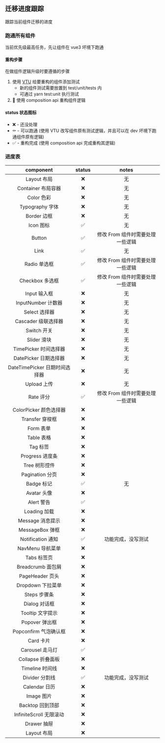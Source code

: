 ## 迁移进度跟踪

跟踪当前组件迁移的进度

### 跑通所有组件

当前优先级最高任务，先让组件在 vue3 坏境下跑通

#### 重构步骤

在做组件逻辑升级时要遵循的步骤

1. 使用 [VTU](https://github.com/vuejs/vue-test-utils-next) 给要重构的组件添加测试
   - 新的组件测试需要放置到 test/unit/tests 内
   - 可通过 yarn test:unit 执行测试
2.  使用 composition api 重构组件逻辑

#### status 状态图标

- ❌ - 还没处理
- ⚰️ - 可以跑通 (使用 VTU 改写组件原有测试逻辑，并且可以在 dev 坏境下跑通组件原有逻辑)
- ✅ - 重构完成 (使用 composition api 完成重构其逻辑)

### 进度表

|           component           | status |              notes               |
| :---------------------------: | :----: | :------------------------------: |
|          Layout 布局          |   ❌   |                无                |
|      Container 布局容器       |   ❌   |                无                |
|          Color 色彩           |   ❌   |                无                |
|        Typography 字体        |   ❌   |                无                |
|          Border 边框          |   ❌   |                无                |
|           Icon 图标           |   ✅   |                无                |
|            Button             |   ✅   | 修改 From 组件时需要处理一些逻辑 |
|             Link              |   ✅   |                无                |
|         Radio 单选框          |   ✅   | 修改 From 组件时需要处理一些逻辑 |
|        Checkbox 多选框        |   ✅   |  修改 From 组件时需要处理一些逻辑 |
|         Input 输入框          |   ❌   |                无                |
|      InputNumber 计数器       |   ❌   |                无                |
|         Select 选择器         |   ❌   |                无                |
|      Cascader 级联选择器      |   ❌   |                无                |
|          Switch 开关          |   ❌   |                无                |
|          Slider 滑块          |   ❌   |                无                |
|     TimePicker 时间选择器     |   ❌   |                无                |
|     DatePicker 日期选择器     |   ❌   |                无                |
| DateTimePicker 日期时间选择器 |   ❌   |                无                |
|          Upload 上传          |   ❌   |                无                |
|           Rate 评分           |   ✅   |                修改 From 组件时需要处理一些逻辑                |
|    ColorPicker 颜色选择器     |   ❌   |                                  |
|        Transfer 穿梭框        |   ❌   |                                  |
|           Form 表单           |   ❌   |                                  |
|          Table 表格           |   ❌   |                                  |
|           Tag 标签            |   ❌   |                                  |
|        Progress 进度条        |   ❌   |                                  |
|         Tree 树形控件         |   ❌   |                                  |
|        Pagination 分页        |   ❌   |                                  |
|          Badge 标记           |   ✅   | 无 |
|          Avatar 头像          |   ❌   |                                  |
|          Alert 警告           |   ✅   |                                  |
|         Loading 加载          |   ❌   |                                  |
|       Message 消息提示        |   ❌   |                                  |
|        MessageBox 弹框        |   ❌   |                                  |
|       Notification 通知       |   ✅   |          功能完成，没写测试           |
|       NavMenu 导航菜单        |   ❌   |                                  |
|          Tabs 标签页          |   ❌   |                                  |
|       Breadcrumb 面包屑       |   ❌   |                                  |
|        PageHeader 页头        |   ❌   |                                  |
|       Dropdown 下拉菜单       |   ❌   |                                  |
|         Steps 步骤条          |   ❌   |                                  |
|         Dialog 对话框         |   ❌   |                                  |
|       Tooltip 文字提示        |   ❌   |                                  |
|        Popover 弹出框         |   ❌   |                                  |
|     Popconfirm 气泡确认框     |   ❌   |                                  |
|           Card 卡片           |   ❌   |                                  |
|        Carousel 走马灯        |   ✅   |                                  |
|       Collapse 折叠面板       |   ❌   |                                  |
|        Timeline 时间线        |   ❌   |                                  |
|        Divider 分割线         |   ✅   |  功能完成，没写测试
|         Calendar 日历         |   ❌   |                                  |
|          Image 图片           |   ❌   |                                  |
|       Backtop 回到顶部        |   ❌   |                                  |
|    InfiniteScroll 无限滚动    |   ❌   |                                  |
|          Drawer 抽屉          |   ❌   |                                  |
|          Layout 布局          |   ❌   |                                  |
